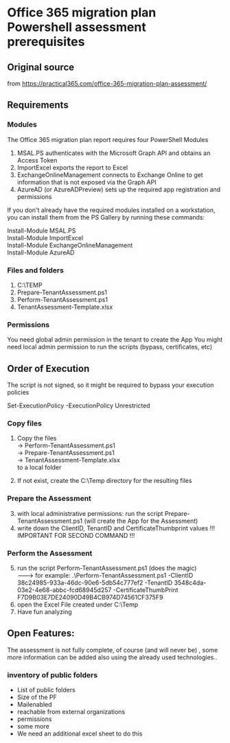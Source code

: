 # Office 365 migration plan Powershell assessment prerequisites
## Original source
from https://practical365.com/office-365-migration-plan-assessment/

## Requirements
### Modules
The Office 365 migration plan report requires four PowerShell Modules

1. MSAL.PS authenticates with the Microsoft Graph API and obtains an Access Token
2. ImportExcel exports the report to Excel
3. ExchangeOnlineManagement connects to Exchange Online to get information that is not exposed via the Graph API
4. AzureAD (or AzureADPreview) sets up the required app registration and permissions

If you don't already have the required modules installed on a workstation, you can install them from the PS Gallery by running these commands:

Install-Module MSAL.PS <br>
Install-Module ImportExcel <br>
Install-Module ExchangeOnlineManagement <br>
Install-Module AzureAD <br>

### Files and folders
1. C:\TEMP
2. Prepare-TenantAssessment.ps1
3. Perform-TenantAssessment.ps1
4. TenantAssessment-Template.xlsx

### Permissions
You need global admin permission in the tenant to create the App
You might need local admin permission to run the scripts (bypass, certificates, etc)

## Order of Execution

The script is not signed, so it might be required to bypass your execution policies

Set-ExecutionPolicy -ExecutionPolicy Unrestricted
### Copy files
1. Copy the files  <br>
-> Perform-TenantAssessment.ps1  <br>
-> Prepare-TenantAssessment.ps1  <br>
-> TenantAssessment-Template.xlsx <br>
to a local folder

2. If not exist, create the C:\Temp directory for the resulting files

### Prepare the Assessment
3. with local administrative permissions: run the script Prepare-TenantAssessment.ps1 (will create the App for the Assessment)
4. write down the ClientID, TenantID and CertificateThumbprint values !!! IMPORTANT FOR SECOND COMMAND !!!


### Perform the Assessment
5. run the script Perform-TenantAssessment.ps1 (does the magic)
   <br>
---> for example: .\Perform-TenantAssessment.ps1 -ClientID 38c24985-933a-46dc-90e6-5db54c777ef2 -TenantID 3548c4da-03e2-4e68-abbc-fcd68945d257 -CertificateThumbPrint F7D9B03E7DE24090D49B4CB974D74561CF375F9
7. open the Excel File created under C:\Temp
8. Have fun analyzing

## Open Features:
The assessment is not fully complete, of course (and will never be) , some more information can be added also using the already used technologies..
### inventory of public folders
- List of public folders
- Size of the PF
- Mailenabled
- reachable from external organizations
- permissions
- some more
- We need an additional excel sheet to do this
